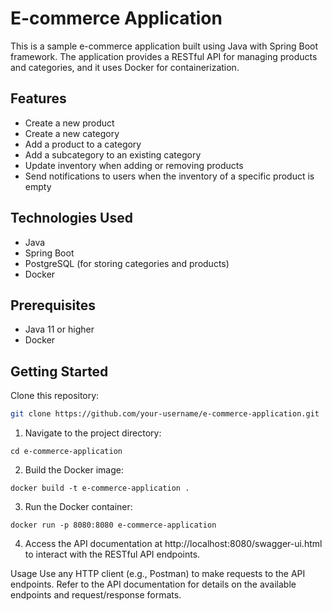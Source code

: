 # E-commerce Application

This is a sample e-commerce application built using Java with Spring Boot framework. The application provides a RESTful API for managing products and categories, and it uses Docker for containerization.

## Features

- Create a new product
- Create a new category
- Add a product to a category
- Add a subcategory to an existing category
- Update inventory when adding or removing products
- Send notifications to users when the inventory of a specific product is empty

## Technologies Used

- Java
- Spring Boot
- PostgreSQL (for storing categories and products)
- Docker

## Prerequisites

- Java 11 or higher
- Docker

## Getting Started

Clone this repository:

   ```bash
   git clone https://github.com/your-username/e-commerce-application.git
```
1. Navigate to the project directory:
```
cd e-commerce-application
```
2. Build the Docker image:
```
docker build -t e-commerce-application .
```
3. Run the Docker container:
```
docker run -p 8080:8080 e-commerce-application
```
4. Access the API documentation at http://localhost:8080/swagger-ui.html to interact with the RESTful API endpoints.

Usage
Use any HTTP client (e.g., Postman) to make requests to the API endpoints.
Refer to the API documentation for details on the available endpoints and request/response formats.
